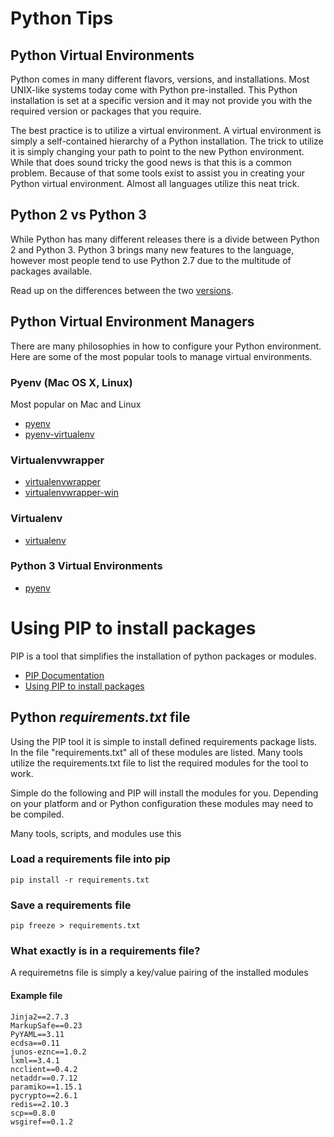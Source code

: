 Python Tips
===========

Python Virtual Environments
---------------------------

Python comes in many different flavors, versions, and installations. Most UNIX-like systems today come with Python pre-installed. This Python installation is set at a specific version and it may not provide you with the required version or packages that you require.

The best practice is to utilize a virtual environment. A virtual environment is simply a self-contained hierarchy of a Python installation. The trick to utilize it is simply changing your path to point to the new Python environment. While that does sound tricky the good news is that this is a common problem. Because of that some tools exist to assist you in creating your Python virtual environment. Almost all languages utilize this neat trick.

Python 2 vs Python 3
----------------------------------

While Python has many different releases there is a divide between Python 2 and Python 3. Python 3 brings many new features to the language, however most people tend to use Python 2.7 due to the multitude of packages available.

Read up on the differences between the two [versions](https://wiki.python.org/moin/Python2orPython3).

Python Virtual Environment Managers
-----------------------------------

There are many philosophies in how to configure your Python environment. Here are some of the most popular tools to manage virtual environments.

### Pyenv (Mac OS X, Linux)

Most popular on Mac and Linux

-	[pyenv](https://github.com/yyuu/pyenv)
-	[pyenv-virtualenv](https://github.com/yyuu/pyenv-virtualenv)

### Virtualenvwrapper

-	[virtualenvwrapper](https://virtualenvwrapper.readthedocs.org/en/latest/)
-	[virtualenvwrapper-win](https://pypi.python.org/pypi/virtualenvwrapper-win)

### Virtualenv

-	[virtualenv](https://virtualenv.pypa.io/en/latest/)

### Python 3 Virtual Environments

- [pyenv](https://docs.python.org/3/library/venv.html)

Using PIP to install packages
=============================

PIP is a tool that simplifies the installation of python packages or modules.

-	[PIP Documentation](https://pip.pypa.io/en/latest/reference/index.html)
-	[Using PIP to install packages](https://pip.pypa.io/en/latest/reference/pip_install.html)

Python *requirements.txt* file
------------------------------

Using the PIP tool it is simple to install defined requirements package lists. In the file "requirements.txt" all of these modules are listed. Many tools utilize the requirements.txt file to list the required modules for the tool to work.

Simple do the following and PIP will install the modules for you. Depending on your platform and or Python configuration these modules may need to be compiled.

Many tools, scripts, and modules use this

### Load a requirements file into pip

```
pip install -r requirements.txt
```

### Save a requirements file

```
pip freeze > requirements.txt
```

### What exactly is in a requirements file?

A requiremetns file is simply a key/value pairing of the installed modules

#### Example file

```
Jinja2==2.7.3
MarkupSafe==0.23
PyYAML==3.11
ecdsa==0.11
junos-eznc==1.0.2
lxml==3.4.1
ncclient==0.4.2
netaddr==0.7.12
paramiko==1.15.1
pycrypto==2.6.1
redis==2.10.3
scp==0.8.0
wsgiref==0.1.2

```
